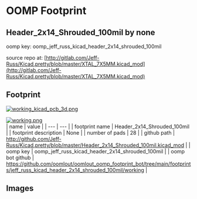 # OOMP Footprint  
## Header_2x14_Shrouded_100mil  by none  
  
oomp key: oomp_jeff_russ_kicad_header_2x14_shrouded_100mil  
  
source repo at: [http://gitlab.com/Jeff-Russ/Kicad.pretty/blob/master/XTAL_7X5MM.kicad_mod](http://gitlab.com/Jeff-Russ/Kicad.pretty/blob/master/XTAL_7X5MM.kicad_mod)  
## Footprint  
  
[![working_kicad_pcb_3d.png](working_kicad_pcb_3d_600.png)](working_kicad_pcb_3d.png)  
  
[![working.png](working_600.png)](working.png)  
| name | value | 
| --- | --- | 
| footprint name | Header_2x14_Shrouded_100mil | 
| footprint description | None | 
| number of pads | 28 | 
| github path | http://github.com/Jeff-Russ/Kicad.pretty/blob/master/Header_2x14_Shrouded_100mil.kicad_mod | 
| oomp key | oomp_jeff_russ_kicad_header_2x14_shrouded_100mil | 
| oomp bot github | https://github.com/oomlout/oomlout_oomp_footprint_bot/tree/main/footprints/jeff_russ_kicad_header_2x14_shrouded_100mil/working | 
## Images  
